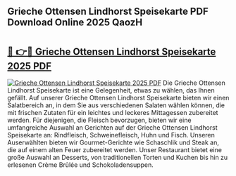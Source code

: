 ## Grieche Ottensen Lindhorst Speisekarte PDF Download Online 2025 QaozH

# <h2><a href="http://gc8ucmr.nevu.top/?p=Grieche+Ottensen+Lindhorst+Speisekarte">🔗 👉🔴 Grieche Ottensen Lindhorst Speisekarte 2025 PDF</a></h2>

[![Grieche Ottensen Lindhorst Speisekarte 2025 PDF](https://i.imgur.com/dBaPXMq.png)](http://gc8ucmr.nevu.top/?p=Grieche+Ottensen+Lindhorst+Speisekarte)
Die Grieche Ottensen Lindhorst Speisekarte ist eine Gelegenheit, etwas zu wählen, das Ihnen gefällt. Auf unserer Grieche Ottensen Lindhorst Speisekarte bieten wir einen Salatbereich an, in dem Sie aus verschiedenen Salaten wählen können, die mit frischen Zutaten für ein leichtes und leckeres Mittagessen zubereitet werden. Für diejenigen, die Fleisch bevorzugen, bieten wir eine umfangreiche Auswahl an Gerichten auf der Grieche Ottensen Lindhorst Speisekarte an: Rindfleisch, Schweinefleisch, Huhn und Fisch. Unseren Auserwählten bieten wir Gourmet-Gerichte wie Schaschlik und Steak an, die auf einem alten Feuer zubereitet werden. Unser Restaurant bietet eine große Auswahl an Desserts, von traditionellen Torten und Kuchen bis hin zu erlesenen Crème Brûlée und Schokoladensuppen.

